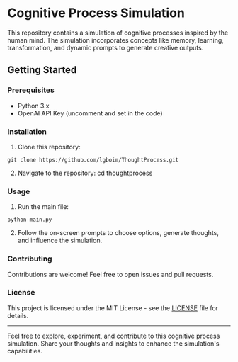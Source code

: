 # Cognitive Process Simulation

This repository contains a simulation of cognitive processes inspired by the human mind. The simulation incorporates concepts like memory, learning, transformation, and dynamic prompts to generate creative outputs.

## Getting Started

### Prerequisites
- Python 3.x
- OpenAI API Key (uncomment and set in the code)

### Installation
1. Clone this repository:

 ```
git clone https://github.com/lgboim/ThoughtProcess.git
 ```

2. Navigate to the repository:
cd thoughtprocess

### Usage
1. Run the main file:

 ```
python main.py
 ```

2. Follow the on-screen prompts to choose options, generate thoughts, and influence the simulation.

### Contributing
Contributions are welcome! Feel free to open issues and pull requests.

### License
This project is licensed under the MIT License - see the [LICENSE](LICENSE) file for details.

---

Feel free to explore, experiment, and contribute to this cognitive process simulation. Share your thoughts and insights to enhance the simulation's capabilities.
